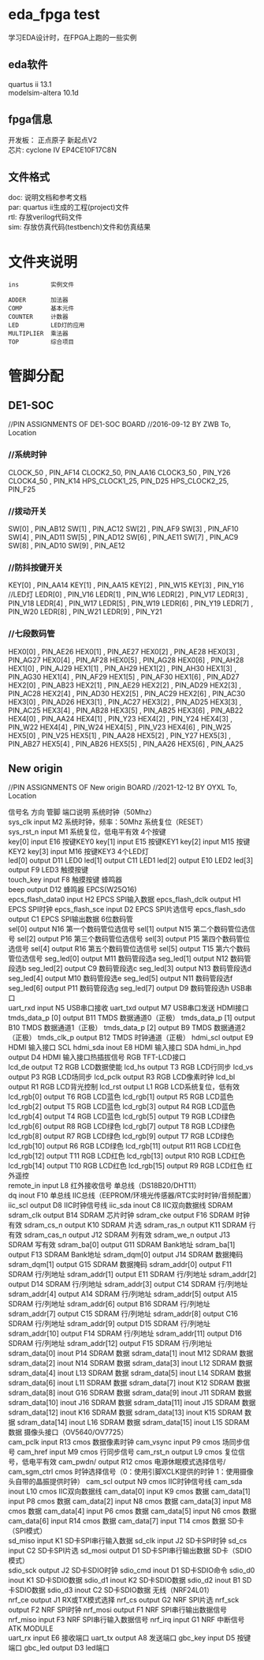 # eda_fpga test
学习EDA设计时，在FPGA上跑的一些实例  

## eda软件 
quartus ii 13.1   
modelsim-altera 10.1d  

## fpga信息
开发板： 正点原子 新起点V2  
芯片: cyclone IV EP4CE10F17C8N  

## 文件格式  
doc: 说明文档和参考文档  
par: quartus ii生成的工程(project)文件  
rtl: 存放verilog代码文件  
sim: 存放仿真代码(testbench)文件和仿真结果  

# 文件夹说明
    ins         实例文件   
      
    ADDER       加法器  
    COMP        基本元件  
    COUNTER     计数器  
    LED         LED灯的应用  
    MULTIPLIER  乘法器  
    TOP         综合项目  

# 管脚分配

## DE1-SOC

//PIN ASSIGNMENTS OF DE1-SOC BOARD
//2016-09-12 BY ZWB
To,		Location

### //系统时钟

CLOCK_50 ,		PIN_AF14
CLOCK2_50, 		PIN_AA16
CLOCK3_50 ,		PIN_Y26
CLOCK4_50 ,		PIN_K14 
HPS_CLOCK1_25, 		PIN_D25 
HPS_CLOCK2_25,		PIN_F25 

### //拨动开关

SW[0] ,		PIN_AB12 
SW[1] ,		PIN_AC12 
SW[2] ,		PIN_AF9 
SW[3] ,		PIN_AF10 
SW[4] ,		PIN_AD11 
SW[5] ,		PIN_AD12 
SW[6] ,		PIN_AE11 
SW[7] ,		PIN_AC9 
SW[8] ,		PIN_AD10 
SW[9] ,		PIN_AE12 

### //防抖按键开关

KEY[0] ,		PIN_AA14
KEY[1] ,		PIN_AA15
KEY[2] ,		PIN_W15
KEY[3] ,		PIN_Y16
//LED灯
LEDR[0] ,		PIN_V16
LEDR[1] ,		PIN_W16
LEDR[2] ,		PIN_V17
LEDR[3] ,		PIN_V18
LEDR[4] ,		PIN_W17
LEDR[5] ,		PIN_W19
LEDR[6] ,		PIN_Y19
LEDR[7] ,		PIN_W20
LEDR[8] ,		PIN_W21
LEDR[9] ,		PIN_Y21

### //七段数码管

HEX0[0] ,		PIN_AE26 
HEX0[1] ,		PIN_AE27 
HEX0[2] ,		PIN_AE28 
HEX0[3] ,		PIN_AG27 
HEX0[4] ,		PIN_AF28 
HEX0[5] ,		PIN_AG28 
HEX0[6] ,		PIN_AH28 
HEX1[0] ,		PIN_AJ29 
HEX1[1] ,		PIN_AH29 
HEX1[2] ,		PIN_AH30 
HEX1[3] ,		PIN_AG30 
HEX1[4] ,		PIN_AF29 
HEX1[5] ,		PIN_AF30 
HEX1[6] ,		PIN_AD27 
HEX2[0] ,		PIN_AB23 
HEX2[1] ,		PIN_AE29 
HEX2[2] ,		PIN_AD29 
HEX2[3] ,		PIN_AC28 
HEX2[4] ,		PIN_AD30 
HEX2[5] ,		PIN_AC29 
HEX2[6] ,		PIN_AC30 
HEX3[0] ,		PIN_AD26 
HEX3[1] ,		PIN_AC27 
HEX3[2] ,		PIN_AD25 
HEX3[3] , 		PIN_AC25
HEX3[4] ,		PIN_AB28
HEX3[5] ,		PIN_AB25 
HEX3[6] ,		PIN_AB22 
HEX4[0] ,		PIN_AA24
HEX4[1] ,		PIN_Y23
HEX4[2] ,		PIN_Y24 
HEX4[3] ,		PIN_W22
HEX4[4] ,		PIN_W24 
HEX4[5] ,		PIN_V23 
HEX4[6] ,		PIN_W25 
HEX5[0] ,		PIN_V25 
HEX5[1] ,		PIN_AA28
HEX5[2] ,		PIN_Y27 
HEX5[3] ,		PIN_AB27
HEX5[4] ,		PIN_AB26 
HEX5[5] ,		PIN_AA26 
HEX5[6] ,		PIN_AA25

## New origin

//PIN ASSIGNMENTS OF New origin BOARD
//2021-12-12 BY OYXL
To,		Location

信号名	方向	管脚	端口说明
系统时钟（50Mhz）			
sys_clk	input	M2	系统时钟，频率：50Mhz
系统复位（RESET）			
sys_rst_n	input	M1	系统复位，低电平有效
4个按键			
key[0]	input	E16	按键KEY0
key[1]	input	E15	按键KEY1
key[2]	input	M15	按键KEY2
key[3]	input	M16	按键KEY3
4个LED灯			
led[0]	output	D11	LED0
led[1]	output	C11	LED1
led[2]	output	E10	LED2
led[3]	output	F9	LED3
触摸按键			
touch_key	input	F8	触摸按键
蜂鸣器			
beep	output	D12	蜂鸣器
EPCS(W25Q16)			
epcs_flash_data0	input	H2	EPCS SPI输入数据
epcs_flash_dclk	output	H1	EPCS SPI时钟
epcs_flash_sce	input	D2	EPCS SPI片选信号
epcs_flash_sdo	output	C1	EPCS SPI输出数据
6位数码管			
sel[0]	output	N16	第一个数码管位选信号
sel[1]	output	N15	第二个数码管位选信号
sel[2]	output	P16	第三个数码管位选信号
sel[3]	output	P15	第四个数码管位选信号
sel[4]	output	R16	第五个数码管位选信号
sel[5]	output	T15	第六个数码管位选信号
seg_led[0]	output	M11	数码管段选a
seg_led[1]	output	N12	数码管段选b
seg_led[2]	output	C9	数码管段选c
seg_led[3]	output	N13	数码管段选d
seg_led[4]	output	M10	数码管段选e
seg_led[5]	output	N11	数码管段选f
seg_led[6]	output	P11	数码管段选g
seg_led[7]	output	D9	数码管段选h
USB串口			
uart_rxd	input	N5	USB串口接收
uart_txd	output	M7	USB串口发送
HDMI接口			
tmds_data_p [0]	output	B11	TMDS 数据通道0（正极）
tmds_data_p [1]	output	B10	TMDS 数据通道1（正极）
tmds_data_p [2]	output	B9	TMDS 数据通道2（正极）
tmds_clk_p	output	B12	TMDS 时钟通道（正极）
hdmi_scl	output	E9	HDMI 输入接口 SCL
hdmi_sda	inout	E8	HDMI 输入接口 SDA
hdmi_in_hpd	output	D4	HDMI 输入接口热插拔信号
RGB TFT-LCD接口			
lcd_de	output	T2	RGB LCD数据使能
lcd_hs	output	T3	RGB LCD行同步
lcd_vs	output	P3	RGB LCD场同步
lcd_pclk	output	R3	RGB LCD像素时钟
lcd_bl	output	R1	RGB LCD背光控制
lcd_rst	output	L1	RGB LCD系统复位，低有效
lcd_rgb[0]	output	T6	RGB LCD蓝色
lcd_rgb[1]	output	R5	RGB LCD蓝色
lcd_rgb[2]	output	T5	RGB LCD蓝色
lcd_rgb[3]	output	R4	RGB LCD蓝色
lcd_rgb[4]	output	T4	RGB LCD蓝色
lcd_rgb[5]	output	T9	RGB LCD绿色
lcd_rgb[6]	output	R8	RGB LCD绿色
lcd_rgb[7]	output	T8	RGB LCD绿色
lcd_rgb[8]	output	R7	RGB LCD绿色
lcd_rgb[9]	output	T7	RGB LCD绿色
lcd_rgb[10]	output	R6	RGB LCD绿色
lcd_rgb[11]	output	R11	RGB LCD红色
lcd_rgb[12]	output	T11	RGB LCD红色
lcd_rgb[13]	output	R10	RGB LCD红色
lcd_rgb[14]	output	T10	RGB LCD红色
lcd_rgb[15]	output	R9	RGB LCD红色
红外遥控			
remote_in	input	L8	红外接收信号
单总线（DS18B20/DHT11）			
dq	inout	F10	单总线
IIC总线（EEPROM/环境光传感器/RTC实时时钟/音频配置）			
iic_scl	output	D8	IIC时钟信号线
iic_sda	inout	C8	IIC双向数据线
SDRAM			
sdram_clk	output	B14	SDRAM 芯片时钟
sdram_cke	output	F16	SDRAM 时钟有效
sdram_cs_n	output	K10	SDRAM 片选
sdram_ras_n	output	K11	SDRAM 行有效
sdram_cas_n	output	J12	SDRAM 列有效
sdram_we_n	output	J13	SDRAM 写有效
sdram_ba[0]	output	G11	SDRAM Bank地址
sdram_ba[1]	output	F13	SDRAM Bank地址
sdram_dqm[0]	output	J14	SDRAM 数据掩码
sdram_dqm[1]	output	G15	SDRAM 数据掩码
sdram_addr[0]	output	F11	SDRAM 行/列地址
sdram_addr[1]	output	E11	SDRAM 行/列地址
sdram_addr[2]	output	D14	SDRAM 行/列地址
sdram_addr[3]	output	C14	SDRAM 行/列地址
sdram_addr[4]	output	A14	SDRAM 行/列地址
sdram_addr[5]	output	A15	SDRAM 行/列地址
sdram_addr[6]	output	B16	SDRAM 行/列地址
sdram_addr[7]	output	C15	SDRAM 行/列地址
sdram_addr[8]	output	C16	SDRAM 行/列地址
sdram_addr[9]	output	D15	SDRAM 行/列地址
sdram_addr[10]	output	F14	SDRAM 行/列地址
sdram_addr[11]	output	D16	SDRAM 行/列地址
sdram_addr[12]	output	F15	SDRAM 行/列地址
sdram_data[0]	inout	P14	SDRAM 数据
sdram_data[1]	inout	M12	SDRAM 数据
sdram_data[2]	inout	N14	SDRAM 数据
sdram_data[3]	inout	L12	SDRAM 数据
sdram_data[4]	inout	L13	SDRAM 数据
sdram_data[5]	inout	L14	SDRAM 数据
sdram_data[6]	inout	L11	SDRAM 数据
sdram_data[7]	inout	K12	SDRAM 数据
sdram_data[8]	inout	G16	SDRAM 数据
sdram_data[9]	inout	J11	SDRAM 数据
sdram_data[10]	inout	J16	SDRAM 数据
sdram_data[11]	inout	J15	SDRAM 数据
sdram_data[12]	inout	K16	SDRAM 数据
sdram_data[13]	inout	K15	SDRAM 数据
sdram_data[14]	inout	L16	SDRAM 数据
sdram_data[15]	inout	L15	SDRAM 数据
摄像头接口（OV5640/OV7725）			
cam_pclk	input	R13	cmos 数据像素时钟
cam_vsync	input	P9	cmos 场同步信号
cam_href	input	M9	cmos 行同步信号
cam_rst_n	output	L9	cmos 复位信号，低电平有效
cam_pwdn/	output	R12	cmos 电源休眠模式选择信号/
cam_sgm_ctrl			cmos 时钟选择信号（0：使用引脚XCLK提供的时钟 1：使用摄像头自带的晶振提供时钟）
cam_scl	output	N9	cmos IIC时钟信号线
cam_sda	inout	L10	cmos IIC双向数据线
cam_data[0]	input	K9	cmos 数据
cam_data[1]	input	P8	cmos 数据
cam_data[2]	input	N8	cmos 数据
cam_data[3]	input	M8	cmos 数据
cam_data[4]	input	P6	cmos 数据
cam_data[5]	input	N6	cmos 数据
cam_data[6]	input	R14	cmos 数据
cam_data[7]	input	T14	cmos 数据
SD卡（SPI模式）			
sd_miso	input	K1	SD卡SPI串行输入数据
sd_clk	input	J2	SD卡SPI时钟
sd_cs	input	C2	SD卡SPI片选
sd_mosi	output	D1	SD卡SPI串行输出数据
SD卡（SDIO模式）			
sdio_sck	output	J2	SD卡SDIO时钟
sdio_cmd	inout	D1	SD卡SDIO命令
sdio_d0	inout	K1	SD卡SDIO数据
sdio_d1	inout	K2	SD卡SDIO数据
sdio_d2	inout	B1	SD卡SDIO数据
sdio_d3	inout	C2	SD卡SDIO数据
无线（NRF24L01）			
nrf_ce	output	J1	RX或TX模式选择
nrf_cs	output	G2	NRF SPI片选
nrf_sck	output	F2	NRF SPI时钟
nrf_mosi	output	F1	NRF SPI串行输出数据信号
nrf_miso	input	F3	NRF SPI串行输入数据信号
nrf_irq	input	G1	NRF 中断信号
ATK MODULE			
uart_rx	input	E6	接收端口
uart_tx	output	A8	发送端口
gbc_key	input	D5	按键端口
gbc_led	output	D3	led端口

